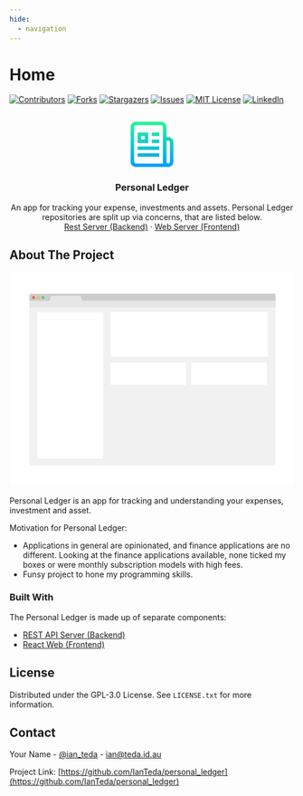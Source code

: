 ```yaml
---
hide:
  - navigation
---
```

# Home  

[![Contributors][contributors-shield]][contributors-url]
[![Forks][forks-shield]][forks-url]
[![Stargazers][stars-shield]][stars-url]
[![Issues][issues-shield]][issues-url]
[![MIT License][license-shield]][license-url]
[![LinkedIn][linkedin-shield]][linkedin-url]

<!-- PROJECT HEADER -->
<br />
<div align="center">
    <a href="https://github.com/IanTeda/personal_ledger">
        <img src="images/logo.png" alt="Logo" width="80" height="80">
    </a>
    <h3 align="center">Personal Ledger</h3>
    <p align="center">
        An app for tracking your expense, investments and assets. Personal Ledger repositories are split up via concerns, that are listed below.
    <br />
    <a href="https://github.com/IanTeda/personal_ledger_server">Rest Server (Backend)</a>
    ·
    <a href="https://github.com/IanTeda/personal_ledger_web">Web Server (Frontend)</a>
  </p>
</div>

<!-- ABOUT THE PROJECT -->
## About The Project

[![Personal Ledger Screenshot][product-screenshot]](https://github.com/IanTeda/personal_ledger)

Personal Ledger is an app for tracking and understanding your expenses, investment and asset. 

Motivation for Personal Ledger:

* Applications in general are opinionated, and finance applications are no different. Looking at the finance applications available, none ticked my boxes or were monthly subscription models with high fees. 
* Funsy project to hone my programming skills. 

<!-- PROJECT IS BUILT WITH -->
### Built With

The Personal Ledger is made up of separate components:

* [REST API Server (Backend)](https://github.com/IanTeda/personal_ledger_server)
* [React Web (Frontend)](https://github.com/IanTeda/personal_ledger_web)


<!-- LICENSE -->
## License

Distributed under the GPL-3.0 License. See `LICENSE.txt` for more information.


<!-- CONTACT -->
## Contact

Your Name - [@ian_teda](https://twitter.com/ian_teda) - [ian@teda.id.au](mailto:ian@teda.id.au)

Project Link: [https://github.com/IanTeda/personal_ledger](https://github.com/IanTeda/personal_ledger)


<!-- MARKDOWN LINKS & IMAGES -->
<!-- https://www.markdownguide.org/basic-syntax/#reference-style-links -->
[contributors-shield]: https://img.shields.io/github/contributors/IanTeda/personal_ledger.svg?style=for-the-badge
[contributors-url]: https://github.com/IanTeda/personal_ledger/graphs/contributors
[forks-shield]: https://img.shields.io/github/forks/IanTeda/personal_ledger.svg?style=for-the-badge
[forks-url]: https://github.com/IanTeda/personal_ledger/network/members
[stars-shield]: https://img.shields.io/github/stars/IanTeda/personal_ledger.svg?style=for-the-badge
[stars-url]: https://github.com/IanTeda/personal_ledger/stargazers
[issues-shield]: https://img.shields.io/github/issues/IanTeda/personal_ledger.svg?style=for-the-badge
[issues-url]: https://github.com/IanTeda/personal_ledger/issues
[license-shield]: https://img.shields.io/github/license/IanTeda/personal_ledger.svg?style=for-the-badge
[license-url]: https://github.com/IanTeda/personal_ledger/blob/master/LICENSE.txt
[linkedin-shield]: https://img.shields.io/badge/-LinkedIn-black.svg?style=for-the-badge&logo=linkedin&colorB=555
[linkedin-url]: https://linkedin.com/in/ianteda
[product-screenshot]: images/screenshot.png
